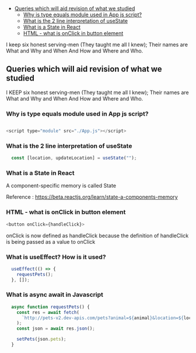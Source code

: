 - [Queries which will aid revision of what we studied](#queries-which-will-aid-revision-of-what-we-studied)
  * [Why is type equals module used in App js script?](#why-is-type-equals-module-used-in-app-js-script-)
  * [What is the 2 line interpretation of useState](#what-is-the-2-line-interpretation-of-usestate)
  * [What is a State in React](#what-is-a-state-in-react)
  * [HTML - what is onClick in button element](#html---what-is-onclick-in-button-element)

I keep six honest serving-men
(They taught me all I knew);
Their names are What and Why and When 
And How and Where and Who.

## Queries which will aid revision of what we studied

I KEEP six honest serving-men
(They taught me all I knew);
Their names are What and Why and When 
And How and Where and Who.

### Why is type equals module used in App js script?
```javascript

<script type="module" src="./App.js"></script>
```

### What is the 2 line interpretation of useState
```javascript
  const [location, updateLocation] = useState("");

```

### What is a State in React
A component-specific memory is called State


Reference : https://beta.reactjs.org/learn/state-a-components-memory 

### HTML - what is onClick in button element
```javascript
<button onClick={handleClick}> 

```
onClick is now defined as handleClick because the definition of handleClick is being passed as a value to onClick

### What is useEffect? How is it used?
```javascript
  useEffect(() => {
    requestPets();
  }, []);
```
### What is async await in Javascript
```javascript
  async function requestPets() {
    const res = await fetch(
      `http://pets-v2.dev-apis.com/pets?animal=${animal}&location=${location}&breed=${breed}`
    );
    const json = await res.json();

    setPets(json.pets);
  }
```